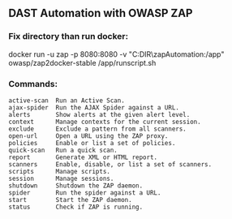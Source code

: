 ## DAST Automation with OWASP ZAP

### Fix directory than run docker:
docker run -u zap -p 8080:8080 -v "C:DIR\zapAutomation:/app" owasp/zap2docker-stable /app/runscript.sh

### Commands:
    active-scan  Run an Active Scan.
    ajax-spider  Run the AJAX Spider against a URL.
    alerts       Show alerts at the given alert level.
    context      Manage contexts for the current session.
    exclude      Exclude a pattern from all scanners.
    open-url     Open a URL using the ZAP proxy.
    policies     Enable or list a set of policies.
    quick-scan   Run a quick scan.
    report       Generate XML or HTML report.
    scanners     Enable, disable, or list a set of scanners.
    scripts      Manage scripts.
    session      Manage sessions.
    shutdown     Shutdown the ZAP daemon.
    spider       Run the spider against a URL.
    start        Start the ZAP daemon.
    status       Check if ZAP is running.
